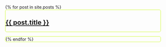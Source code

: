 <MAIN>



<SECTION>
<style>
.adminsquares > * {
  border: 1px solid #c9ff23;
  border-radius: 5px;
  padding: 0px;
  flex: 1 1 100px;
  overflow: hidden;
  }

.adminsquares {
  display: flex;
  flex-flow: row wrap; 
  padding: 15px;
  gap: 5px;
  width:100%;
  height: auto;
}


.adminsquares img {
  width: 100%;
}


</style>    
<div class="adminsquares">
{% for post in site.posts %}
    
<ARTICLE itemprop="blogPosts" itemscope itemtype="https://schema.org/BlogPosting" >
  <a href="{{ site.github.url }}{{ post.url }}">
    <div class="featured-post" {% if post.image %}style="background-image:url({{ site.github.url }}/assets/img/{{ post.image }})"{% endif %}>
      <h2 itemprop="headline"><span>{{ post.title }}</span></h2>
    </div>
  </a>
</ARTICLE>

{% endfor %}
</div>



</SECTiON>
</MAIN>